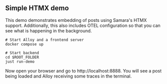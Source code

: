 ## Simple HTMX demo

This demo demonstrates embedding of posts using Samara's HTMX support.
Additionally, this also includes OTEL configuration so that you can see what is happening in the background.

```
# Start Alloy and a frontend server
docker compose up

# Start backend
cd $ROOT_FOLDER
just run-demo
```

Now open your browser and go to http://localhost:8888.
You will see a post being loaded and Alloy receiving some traces in the terminal.
